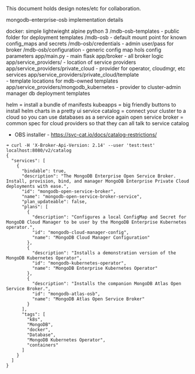 This document holds design notes/etc for collaboration.

mongodb-enterprise-osb implementation details


docker: simple lightwieght alpine python 3 
/mdb-osb-templates     - public folder for deployment templates
/mdb-osb   - default mount point for known config_maps and secrets
/mdb-osb/credentials    - admin user/pass for broker
/mdb-osb/configuration  - generic config map hols config parameters
app/main.py    - main flask 
app/broker     - all broker logic
app/service_providers/   - location of service providers
app/service_providers/private_cloud    - provider for operator, cloudmgr, etc services
app/service_providers/private_cloud/template  
                                       - template locations for mdb-owned templates
app/service_providers/mongodb_kubernetes - provider to cluster-admin manager db deployment templates


helm = install a bundle of manifests
kubeapps = big friendly buttons to install helm charts in a pretty ui
service catalog = connect your cluster to a cloud so you can use databases as a service again
open service broker = common spec for cloud providers so that they can all talk to service catalog

- OBS installer - 
https://svc-cat.io/docs/catalog-restrictions/


```
➜ curl -H 'X-Broker-Api-Version: 2.14' --user 'test:test' localhost:8080/v2/catalog
{
  "services": [
    {
      "bindable": true, 
      "description": "The MongoDB Enterprise Open Service Broker. Install, provision, bind, and manager MongoDB Enterprise Private Cloud deployments with ease.", 
      "id": "mongodb-open-service-broker", 
      "name": "mongodb-open-service-broker-service", 
      "plan_updateable": false, 
      "plans": [
        {
          "description": "Configures a local ConfigMap and Secret for MongoDB Cloud Manager to be user by the MongoDB Enterprise Kubernetes operator.", 
          "id": "mongodb-cloud-manager-config", 
          "name": "MongoDB Cloud Manager Configuration"
        }, 
        {
          "description": "Installs a demonstration version of the MongoDB Kubernetes Operator", 
          "id": "mongodb-kubernetes-operator", 
          "name": "MongoDB Enterprise Kubernetes Operator"
        }, 
        {
          "description": "Installs the companion MongoDB Atlas Open Service Broker.", 
          "id": "mongodb-atlas-osb", 
          "name": "MongoDB Atlas Open Service Broker"
        }
      ], 
      "tags": [
        "k8s", 
        "MongoDB", 
        "docker", 
        "Database", 
        "MongoDB Kubernetes Operator", 
        "containers"
      ]
    }
  ]
}
```


